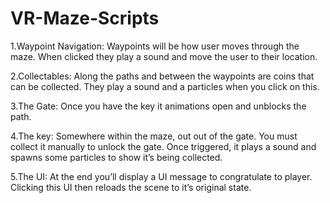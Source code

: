 # VR-Maze-Scripts

1.Waypoint Navigation: Waypoints will be how user moves through the maze. When clicked they play a sound and move the user to their location.

2.Collectables: Along the paths and between the waypoints are coins that can be collected. They play a sound and a particles when you click on this.

3.The Gate: Once you have the key it animations open and unblocks the path.

4.The key: Somewhere within the maze, out out of the gate. You must collect it manually to unlock the gate. Once triggered, it plays a sound and spawns some particles to show it’s being collected.

5.The UI: At the end you’ll display a UI message to congratulate to player. Clicking this UI then reloads the scene to it’s original state.
